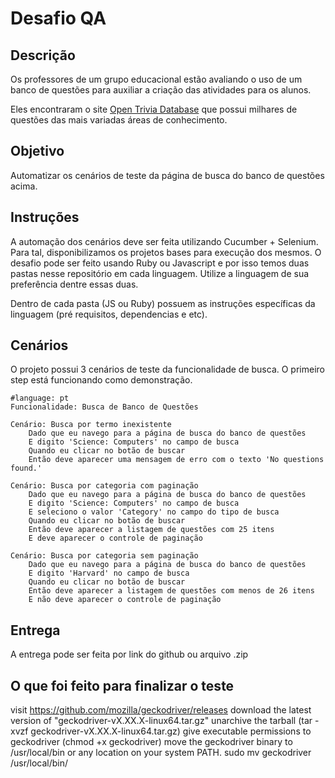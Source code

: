 
# Desafio QA

  

## Descrição

  

Os professores de um grupo educacional estão avaliando o uso de um banco de questões para auxiliar a criação das atividades para os alunos.

Eles encontraram o site [Open Trivia Database](https://opentdb.com/browse.php) que possui milhares de questões das mais variadas áreas de conhecimento.

## Objetivo

Automatizar os cenários de teste da página de busca do banco de questões acima.

## Instruções

A automação dos cenários deve ser feita utilizando Cucumber + Selenium.
Para tal, disponibilizamos os projetos bases para execução dos mesmos.
O desafio pode ser feito usando Ruby ou Javascript e por isso temos duas pastas nesse repositório em cada linguagem. Utilize a linguagem de sua preferência dentre essas duas.

Dentro de cada pasta (JS ou Ruby) possuem as instruções específicas da linguagem (pré requisitos, dependencias e etc).

## Cenários

O projeto possui 3 cenários de teste da funcionalidade de busca. O primeiro step está funcionando como demonstração.
```
#language: pt
Funcionalidade: Busca de Banco de Questões

Cenário: Busca por termo inexistente
	Dado que eu navego para a página de busca do banco de questões
	E digito 'Science: Computers' no campo de busca
	Quando eu clicar no botão de buscar
	Então deve aparecer uma mensagem de erro com o texto 'No questions found.'

Cenário: Busca por categoria com paginação
	Dado que eu navego para a página de busca do banco de questões
	E digito 'Science: Computers' no campo de busca
	E seleciono o valor 'Category' no campo do tipo de busca
	Quando eu clicar no botão de buscar
	Então deve aparecer a listagem de questões com 25 itens
	E deve aparecer o controle de paginação  

Cenário: Busca por categoria sem paginação
	Dado que eu navego para a página de busca do banco de questões
	E digito 'Harvard' no campo de busca
	Quando eu clicar no botão de buscar
	Então deve aparecer a listagem de questões com menos de 26 itens
	E não deve aparecer o controle de paginação
```
## Entrega

A entrega pode ser feita por link do github ou arquivo .zip



## O que foi feito para finalizar o teste
visit https://github.com/mozilla/geckodriver/releases
download the latest version of "geckodriver-vX.XX.X-linux64.tar.gz"
unarchive the tarball (tar -xvzf geckodriver-vX.XX.X-linux64.tar.gz)
give executable permissions to geckodriver (chmod +x geckodriver)
move the geckodriver binary to /usr/local/bin or any location on your system PATH.
sudo mv geckodriver /usr/local/bin/